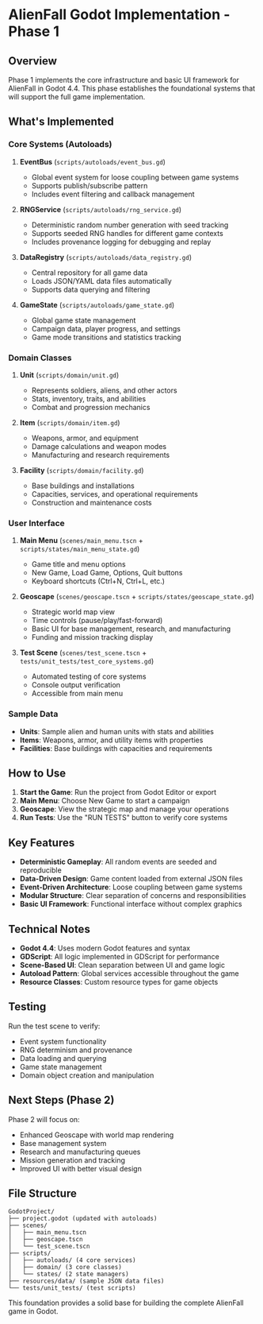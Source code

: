 # AlienFall Godot Implementation - Phase 1

## Overview

Phase 1 implements the core infrastructure and basic UI framework for AlienFall in Godot 4.4. This phase establishes the foundational systems that will support the full game implementation.

## What's Implemented

### Core Systems (Autoloads)

1. **EventBus** (`scripts/autoloads/event_bus.gd`)
   - Global event system for loose coupling between game systems
   - Supports publish/subscribe pattern
   - Includes event filtering and callback management

2. **RNGService** (`scripts/autoloads/rng_service.gd`)
   - Deterministic random number generation with seed tracking
   - Supports seeded RNG handles for different game contexts
   - Includes provenance logging for debugging and replay

3. **DataRegistry** (`scripts/autoloads/data_registry.gd`)
   - Central repository for all game data
   - Loads JSON/YAML data files automatically
   - Supports data querying and filtering

4. **GameState** (`scripts/autoloads/game_state.gd`)
   - Global game state management
   - Campaign data, player progress, and settings
   - Game mode transitions and statistics tracking

### Domain Classes

1. **Unit** (`scripts/domain/unit.gd`)
   - Represents soldiers, aliens, and other actors
   - Stats, inventory, traits, and abilities
   - Combat and progression mechanics

2. **Item** (`scripts/domain/item.gd`)
   - Weapons, armor, and equipment
   - Damage calculations and weapon modes
   - Manufacturing and research requirements

3. **Facility** (`scripts/domain/facility.gd`)
   - Base buildings and installations
   - Capacities, services, and operational requirements
   - Construction and maintenance costs

### User Interface

1. **Main Menu** (`scenes/main_menu.tscn` + `scripts/states/main_menu_state.gd`)
   - Game title and menu options
   - New Game, Load Game, Options, Quit buttons
   - Keyboard shortcuts (Ctrl+N, Ctrl+L, etc.)

2. **Geoscape** (`scenes/geoscape.tscn` + `scripts/states/geoscape_state.gd`)
   - Strategic world map view
   - Time controls (pause/play/fast-forward)
   - Basic UI for base management, research, and manufacturing
   - Funding and mission tracking display

3. **Test Scene** (`scenes/test_scene.tscn` + `tests/unit_tests/test_core_systems.gd`)
   - Automated testing of core systems
   - Console output verification
   - Accessible from main menu

### Sample Data

- **Units**: Sample alien and human units with stats and abilities
- **Items**: Weapons, armor, and utility items with properties
- **Facilities**: Base buildings with capacities and requirements

## How to Use

1. **Start the Game**: Run the project from Godot Editor or export
2. **Main Menu**: Choose New Game to start a campaign
3. **Geoscape**: View the strategic map and manage your operations
4. **Run Tests**: Use the "RUN TESTS" button to verify core systems

## Key Features

- **Deterministic Gameplay**: All random events are seeded and reproducible
- **Data-Driven Design**: Game content loaded from external JSON files
- **Event-Driven Architecture**: Loose coupling between game systems
- **Modular Structure**: Clear separation of concerns and responsibilities
- **Basic UI Framework**: Functional interface without complex graphics

## Technical Notes

- **Godot 4.4**: Uses modern Godot features and syntax
- **GDScript**: All logic implemented in GDScript for performance
- **Scene-Based UI**: Clean separation between UI and game logic
- **Autoload Pattern**: Global services accessible throughout the game
- **Resource Classes**: Custom resource types for game objects

## Testing

Run the test scene to verify:
- Event system functionality
- RNG determinism and provenance
- Data loading and querying
- Game state management
- Domain object creation and manipulation

## Next Steps (Phase 2)

Phase 2 will focus on:
- Enhanced Geoscape with world map rendering
- Base management system
- Research and manufacturing queues
- Mission generation and tracking
- Improved UI with better visual design

## File Structure

```
GodotProject/
├── project.godot (updated with autoloads)
├── scenes/
│   ├── main_menu.tscn
│   ├── geoscape.tscn
│   └── test_scene.tscn
├── scripts/
│   ├── autoloads/ (4 core services)
│   ├── domain/ (3 core classes)
│   └── states/ (2 state managers)
├── resources/data/ (sample JSON data files)
└── tests/unit_tests/ (test scripts)
```

This foundation provides a solid base for building the complete AlienFall game in Godot.
